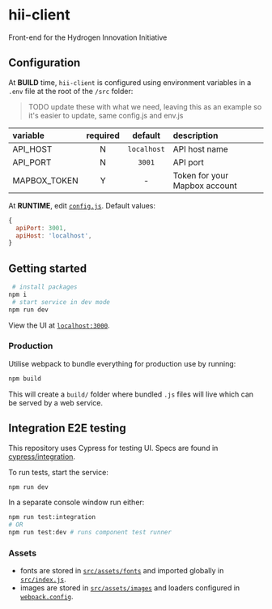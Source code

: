 # hii-client

Front-end for the Hydrogen Innovation Initiative

## Configuration

At **BUILD** time, `hii-client` is configured using environment variables in a `.env` file at the root of the `/src` folder:

> TODO update these with what we need, leaving this as an example so it's easier to update, same config.js and env.js

| variable     | required |   default   | description                   |
| :----------- | :------: | :---------: | :---------------------------- |
| API_HOST     |    N     | `localhost` | API host name                 |
| API_PORT     |    N     |   `3001`    | API port                      |
| MAPBOX_TOKEN |    Y     |      -      | Token for your Mapbox account |

At **RUNTIME**, edit [`config.js`](./public/config.js). Default values:

```js
{
  apiPort: 3001,
  apiHost: 'localhost',
}
```

## Getting started

```sh
 # install packages
npm i
 # start service in dev mode
npm run dev
```

View the UI at [`localhost:3000`](http://localhost:3000/).

### Production

Utilise webpack to bundle everything for production use by running:

```sh
npm build
```

This will create a `build/` folder where bundled `.js` files will live which can be served by a web service.

## Integration E2E testing

This repository uses Cypress for testing UI. Specs are found in [cypress/integration](./cypress/integration).

To run tests, start the service:

```sh
npm run dev
```

In a separate console window run either:

```sh
npm run test:integration
# OR
npm run test:dev # runs component test runner
```

### Assets

- fonts are stored in [`src/assets/fonts`](./src/assets/fonts) and imported globally in [`src/index.js`](./src/index.js).
- images are stored in [`src/assets/images`](./src/assets/images/) and loaders configured in [`webpack.config`](./webpack.config.js).
